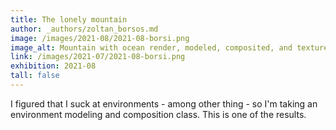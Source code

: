 ```yaml
---
title: The lonely mountain
author: _authors/zoltan_borsos.md 
image: /images/2021-08/2021-08-borsi.png 
image_alt: Mountain with ocean render, modeled, composited, and textured in blender
link: /images/2021-07/2021-08-borsi.png 
exhibition: 2021-08 
tall: false 
---
```


I figured that I suck at environments - among other thing - so I'm taking an environment modeling and composition class. This is one of the results.